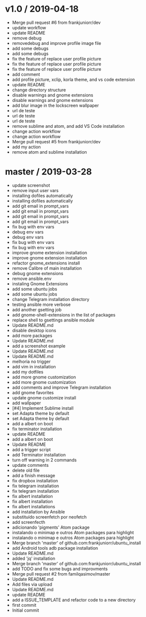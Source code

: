 
v1.0 / 2019-04-18
=================

  * Merge pull request #6 from frankjuniorr/dev
  * update workflow
  * update README
  * remove debug
  * removedebug and improve profile image file
  * add some debugs
  * add some debugs
  * fix the feature of replace user profile picture
  * fix the feature of replace user profile picture
  * fix the feature of replace user profile picture
  * add comment
  * add profile picture, xclip, korla theme, and vs code extension
  * update README
  * change directory structure
  * disable warnings and gnome extensions
  * disable warnings and gnome extensions
  * add blur image in the lockscreen wallpaper
  * url de teste
  * url de teste
  * url de teste
  * remove sublime and atom, and add VS Code installation
  * change action workflow
  * change action workflow
  * Merge pull request #5 from frankjuniorr/dev
  * add my action
  * remove atom and sublime installation

master / 2019-03-28
===================

  * update screenshot
  * remove input user vars
  * installing dofiles automatically
  * installing dofiles automatically
  * add git email in prompt_vars
  * add git email in prompt_vars
  * add git email in prompt_vars
  * add git email in prompt_vars
  * fix bug with env vars
  * debug env vars
  * debug env vars
  * fix bug with env vars
  * fix bug with env vars
  * improve gnome extension installation
  * improve gnome extension installation
  * refactor gnome_extensions install
  * remove Calibre of main installation
  * debug gnome extensions
  * remove ansible.env
  * instaling Gnome Extensions
  * add some ubuntu jobs
  * add some ubuntu jobs
  * change Telegram installation directory
  * testing ansible more verbose
  * add another gsetting job
  * add gnome-shell-extensions in the list of packages
  * replace shell to gsettings ansible module
  * Update README.md
  * disable desktop icons
  * add more packages
  * Update README.md
  * add a screenshot example
  * Update README.md
  * Update README.md
  * melhoria no trigger
  * add vim in installation
  * add my dotfiles
  * add more gnome customization
  * add more gnome customization
  * add comments and improve Telegram installation
  * add gnome favorites
  * update gnome customize install
  * add wallpaper
  * [#4] Implement Sublime install
  * set Adapta theme by default
  * set Adapta theme by default
  * add a albert on boot
  * fix terminator installation
  * update README
  * add a albert on boot
  * Update README
  * add a trigger script
  * add Terminator installation
  * turn off warning in 2 commands
  * update comments
  * delete old file
  * add a finish message
  * fix dropbox installation
  * fix telegram installation
  * fix telegram installation
  * fix albert installation
  * fix albert installation
  * fix albert installations
  * add installation by Ansible
  * substituído screenfetch por neofetch
  * add screenfecth
  * adicionando 'pigments' Atom package
  * instalando o minimap e outros Atom packages para highlight
  * instalando o minimap e outros Atom packages para highlight
  * Merge branch 'master' of github.com:frankjuniorr/ubuntu_install
  * add Android tools adb package installation
  * Update README.md
  * added 'jq' installation
  * Merge branch 'master' of github.com:frankjuniorr/ubuntu_install
  * add TODO and fix some bugs and improvments
  * Merge pull request #2 from familqasimov/master
  * Update README.md
  * Add files via upload
  * Update README.md
  * update README
  * add a ISSUE_TEMPLATE and refactor code to a new directory
  * first commit
  * Initial commit
